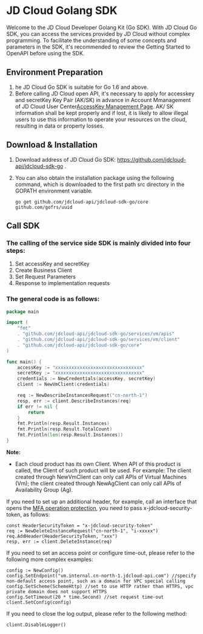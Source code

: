 # JD Cloud Golang SDK


Welcome to the JD Cloud Developer Golang Kit (Go SDK). With JD Cloud Go SDK, you can access the services provided by JD Cloud without complex programming.
To facilitate the understanding of some concepts and parameters in the SDK, it's recommended to review the Getting Started to OpenAPI before using the SDK.

## Environment Preparation
1.	he JD Cloud Go SDK is suitable for Go 1.6 and above.
2.	Before calling JD Cloud open API, it's necessary to apply for accesskey and secretKey Key Pair (AK/SK) in advance in Account Mmanagement of JD Cloud User Center[AccessKey Management Page](https://uc.jdcloud.com/accesskey/index). AK/ SK information shall be kept properly and if lost, it is likely to allow illegal users to use this information to operate your resources on the cloud, resulting in data or property losses.

## Download & Installation
1.	Download address of JD Cloud Go SDK: https://github.com/jdcloud-api/jdcloud-sdk-go .
2.	You can also obtain the installation package using the following command, which is downloaded to the first path src directory in the GOPATH environment variable.

    `go get github.com/jdcloud-api/jdcloud-sdk-go/core github.com/gofrs/uuid`

## Call SDK
### The calling of the service side SDK is mainly divided into four steps:
1.	Set accessKey and secretKey
2.	Create Business Client
3.	Set Request Parameters
4.	Response to implementation requests

### The general code is as follows:
``` go
package main

import (
	"fmt"
  	. "github.com/jdcloud-api/jdcloud-sdk-go/services/vm/apis"
	. "github.com/jdcloud-api/jdcloud-sdk-go/services/vm/client"
	. "github.com/jdcloud-api/jdcloud-sdk-go/core"
)

func main() {
	accessKey := "xxxxxxxxxxxxxxxxxxxxxxxxxxxxxxxx"
	secretKey := "xxxxxxxxxxxxxxxxxxxxxxxxxxxxxxxx"
	credentials := NewCredentials(accessKey, secretKey)
	client := NewVmClient(credentials)

	req := NewDescribeInstancesRequest("cn-north-1")
	resp, err := client.DescribeInstances(req)
	if err != nil {
		return
	}
	fmt.Println(resp.Result.Instances)
	fmt.Println(resp.Result.TotalCount)
	fmt.Println(len(resp.Result.Instances))
}
```

**Note:**
- Each cloud product has its own Client. When API of this product is called, the Client of such product will be used. For example: The client created through NewVmClient can only call APIs of Virtual Machines (Vm); the client created through NewAgClient can only call APIs of Availability Group (Ag).

If you need to set up an additional header, for example, call an interface that opens the [MFA operation protection]("https://docs.jdcloud.com/en/IAM/Operation-Protection"), you need to pass x-jdcloud-security-token, as follows:
```
const HeaderSecurityToken = "x-jdcloud-security-token"
req := NewDeleteInstanceRequest("cn-north-1", "i-xxxxx")
req.AddHeader(HeaderSecurityToken, "xxx")
resp, err := client.DeleteInstance(req)
```

If you need to set an access point or configure time-out, please refer to the following more complex examples:
```
config := NewConfig()
config.SetEndpoint("vm.internal.cn-north-1.jdcloud-api.com") //specify non-default access point, such as a domain for VPC special calling
config.SetScheme(SchemeHttp) //set to use HTTP rather than HTTPS, vpc private domain does not support HTTPS
config.SetTimeout(20 * time.Second) //set request time-out
client.SetConfig(config)
```

If you need to close the log output, please refer to the following method:
```
client.DisableLogger()
```
